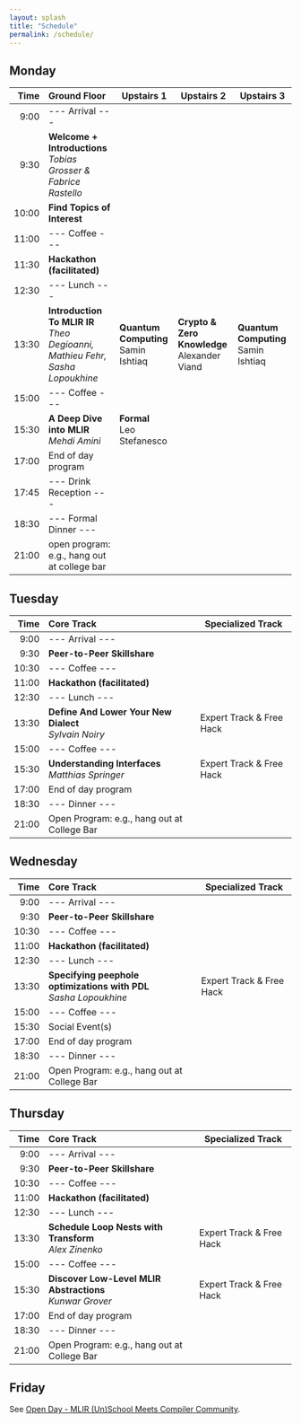 ```yaml
---
layout: splash
title: "Schedule"
permalink: /schedule/
---
```


## Monday

| Time  | Ground Floor                                                                      | Upstairs 1                              | Upstairs 2                                               | Upstairs 3                             |
|-----: |:----------------------------------------------------------------------------------| ----------------------------------------| ---------------------------------------------------------| ----------------------------------------|
|  9:00 | --- Arrival ---                                                                   |                                         |                                                          |                                         |
|  9:30 | **Welcome + Introductions** <br>*Tobias Grosser & Fabrice Rastello*               |                                         |                                                          |                                         |
| 10:00 | **Find Topics of Interest**                                                       |                                         |                                                          |                                         |
| 11:00 | --- Coffee ---                                                                    |                                         |                                                          |                                         |
| 11:30 | **Hackathon (facilitated)**                                                       |                                         |                                                          |                                         |
| 12:30 | --- Lunch ---                                                                     |                                         |                                                          |                                         |
| 13:30 | **Introduction To MLIR IR** <br> *Theo Degioanni, Mathieu Fehr, Sasha Lopoukhine* | **Quantum Computing**<br> Samin Ishtiaq | **Crypto & Zero Knowledge**<br> Alexander Viand          | **Quantum Computing**<br> Samin Ishtiaq |
| 15:00 | --- Coffee ---                                                                    |                                         |                                                          |                                         |
| 15:30 | **A Deep Dive into MLIR** <br> *Mehdi Amini*                                      | **Formal**<br> Leo Stefanesco           |                                                          |                                         |
| 17:00 | End of day program                                                                |                                         |                                                          |                                         |
| 17:45 | --- Drink Reception ---					                    |                                         |                                                          |                                         |
| 18:30 | --- Formal Dinner ---                                                             |                                         |                                                          |                                         |
| 21:00 | open program: e.g., hang out at college bar                                       |                                         |                                                          |                                         |

## Tuesday

| Time  |  Core Track                                                            | Specialized Track                 |
|-----: |:------------------------------------------------------------------- | ------------------------ |
|  9:00 | --- Arrival ---                                                     |                          |
|  9:30 | **Peer-to-Peer Skillshare**                                         |                          |
| 10:30 | --- Coffee ---                                                      |                          |
| 11:00 | **Hackathon (facilitated)**                                          |                          |
| 12:30 | --- Lunch ---                                                       |                          |
| 13:30 | **Define And Lower Your New Dialect** <br> *Sylvain Noiry*           | Expert Track & Free Hack |
| 15:00 | --- Coffee ---                                                      |                          |
| 15:30 | **Understanding Interfaces** <br> *Matthias Springer*   | Expert Track & Free Hack |
| 17:00 | End of day program                                                  |                          |
| 18:30 | --- Dinner ---                                               |                          |
| 21:00 | Open Program: e.g., hang out at College Bar                         |                          |

## Wednesday

| Time  |  Core Track                                                            | Specialized Track                 |
|-----: |:------------------------------------------------------------------- | ------------------------ |
|  9:00 | --- Arrival ---                                                     |                          |
|  9:30 | **Peer-to-Peer Skillshare**                                         |                          |
| 10:30 | --- Coffee ---                                                      |                          |
| 11:00 | **Hackathon (facilitated)**                                          |                          |
| 12:30 | --- Lunch ---                                                       |                          |
| 13:30 | **Specifying peephole optimizations with PDL** <br> *Sasha Lopoukhine*           | Expert Track & Free Hack |
| 15:00 | --- Coffee ---                                                      |                          |
| 15:30 | Social Event(s)   | |
| 17:00 | End of day program                                                  |                          |
| 18:30 | --- Dinner ---                                               |                          |
| 21:00 | Open Program: e.g., hang out at College Bar                         |                          |

## Thursday

| Time  |  Core Track                                                            | Specialized Track                 |
|-----: |:------------------------------------------------------------------- | ------------------------ |
|  9:00 | --- Arrival ---                                                     |                          |
|  9:30 | **Peer-to-Peer Skillshare**                                         |                          |
| 10:30 | --- Coffee ---                                                      |                          |
| 11:00 | **Hackathon (facilitated)**                                          |                          |
| 12:30 | --- Lunch ---                                                       |                          |
| 13:30 | **Schedule Loop Nests with Transform** <br> *Alex Zinenko*   | Expert Track & Free Hack |
| 15:00 | --- Coffee ---                                                      |                          |
| 15:30 | **Discover Low-Level MLIR Abstractions** <br> *Kunwar Grover*           | Expert Track & Free Hack |
| 17:00 | End of day program                                                  |                          |
| 18:30 | --- Dinner ---                                               |                          |
| 21:00 | Open Program: e.g., hang out at College Bar                         |                          |

## Friday

See [Open Day - MLIR (Un)School Meets Compiler Community](/open-friday).
